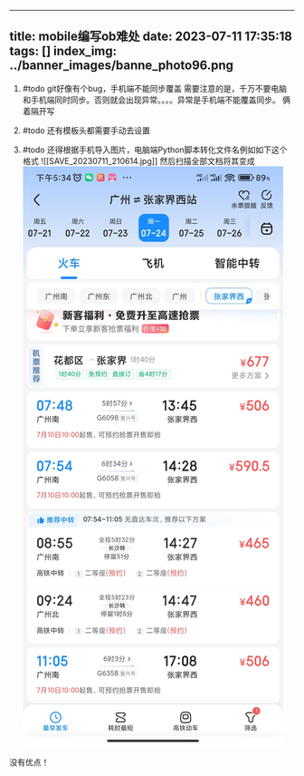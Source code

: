 
---
title: mobile编写ob难处
date: 2023-07-11 17:35:18
tags: []
index_img: ../banner_images/banne_photo96.png
---

1. #todo git好像有个bug，手机端不能同步覆盖
需要注意的是，千万不要电脑和手机端同时同步。否则就会出现异常。。。。异常是手机端不能覆盖同步。
俩着隔开写


2. #todo 还有模板头都需要手动去设置


3. #todo 还得根据手机导入图片，电脑端Python脚本转化文件名例如如下这个格式
![[SAVE_20230711_210614.jpg]]
然后扫描全部文档将其变成
![](../images/SAVE_20230711_210614.jpg)



没有优点！


